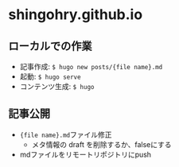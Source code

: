 # shingohry.github.io
## ローカルでの作業
- 記事作成: `$ hugo new posts/{file name}.md`
- 起動: `$ hugo serve`
- コンテンツ生成: `$ hugo`

## 記事公開
- `{file name}.md`ファイル修正
    - メタ情報の draft を削除するか、falseにする
- mdファイルをリモートリポジトリにpush
